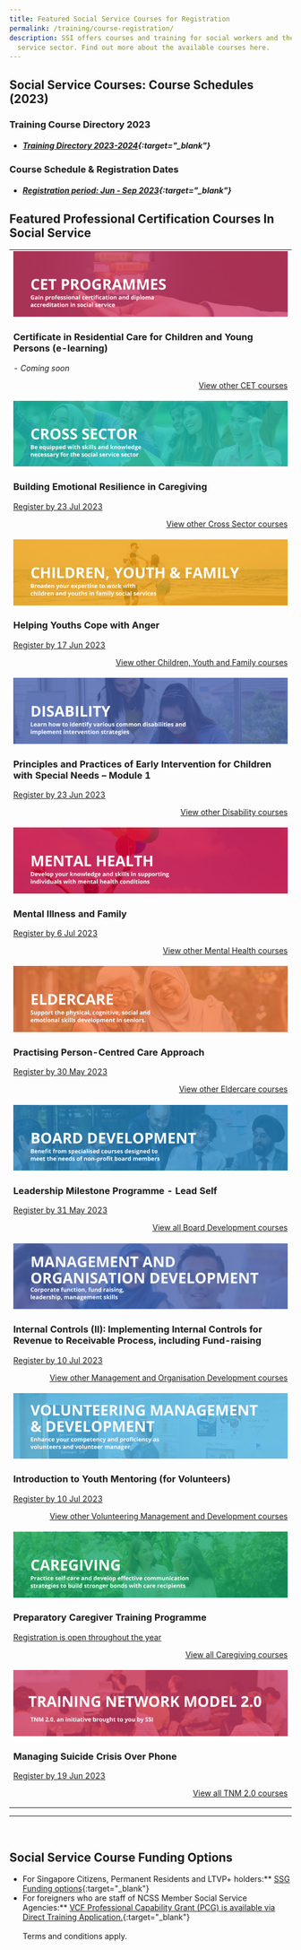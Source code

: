 ```yaml
---
title: Featured Social Service Courses for Registration
permalink: /training/course-registration/
description: SSI offers courses and training for social workers and the social
  service sector. Find out more about the available courses here.
---
```

## **Social Service Courses: Course Schedules (2023)**

### **Training Course Directory 2023**
* ##### [Training Directory 2023-2024](/files/Files%20for%20Learners/FY23%20Training%20Directory.pdf){:target="_blank"} 


### **Course Schedule &amp; Registration Dates** <br>
* ##### [Registration period: Jun - Sep 2023](/files/Monthly%20Featured%20Courses/monthly%20featured%20courses%205%20may%2023.pdf){:target="_blank"}

## **Featured Professional Certification Courses In Social Service**
<table>
	<tbody><tr><td><a href="https://www.ssi.gov.sg/training/cet-programmes/" target="\_blank"><img src="/images/training/cet-v2.png" alt="Continuing Education &amp; Training (CET) Courses"></a><h3>Certificate in Residential Care for Children and Young Persons (e-learning)</h3>- <i>Coming soon</i>
<p style="text-align: right;"><a href="https://www.ssi.gov.sg/training/cet-programmes/" target="\_blank">View other CET courses</a></p></td>
		
</tr><tr> <td><a href="https://www.ssi.gov.sg/training/cross-sector/" target="\_blank"><img src="/images/training/cross-sector-v2.png" alt="Counselling, Motivational Interviewing &amp; Behaviour Therapy Courses"></a><h3>
Building Emotional Resilience in Caregiving</h3><a href="https://iltms.ssi.gov.sg/registration/Schedule?coursecode=SCRS5451" target="\_blank">Register by 23 Jul 2023</a><p></p><p style="text-align: right;"><a href="https://www.ssi.gov.sg/training/cross-sector/" target="\_blank">View other Cross Sector courses</a></p></td>
		
</tr><tr> <td><a href="https://www.ssi.gov.sg/training/cyandf" target="\_blank"><img src="/images/training/cyf-v2.png" alt="Children &amp; Youth Development, Family Therapy / Family Violence Courses: Equip volunteers with skills to work with children, youth and families."></a><h3>Helping Youths Cope with Anger</h3><a href="https://iltms.ssi.gov.sg/registration/Schedule?coursecode=SCYF5158" target="\_blank">Register by 17 Jun 2023</a><p></p><p style="text-align: right;"><a href="https://www.ssi.gov.sg/training/cyandf/" target="\_blank">View other Children, Youth and Family courses</a></p></td>

</tr><tr> <td><a href="https://www.ssi.gov.sg/training/disability/" target="\_blank"><img src="/images/training/disability-v2.png" alt="Disability Care / Special Needs Courses"></a><h3>Principles and Practices of Early Intervention for Children with Special Needs – Module 1</h3><a href="https://iltms.ssi.gov.sg/registration/Schedule?coursecode=SDIS463" target="\_blank">Register by 23 Jun 2023 </a><p></p><p style="text-align: right;"><a href="https://www.ssi.gov.sg/training/disability/" target="\_blank">View other Disability courses</a></p></td>

</tr><tr> <td><a href="https://www.ssi.gov.sg/training/mental-health/" target="\_blank"><img src="/images/training/mental-health-v2.png" alt="Mental Health Conditions &amp; Recovery Courses"></a><h3>
Mental Illness and Family</h3><a href="https://iltms.ssi.gov.sg/registration#/Course?coursecode=SDIS5501">Register by 6 Jul 2023</a><p style="text-align: right;"><a href="https://www.ssi.gov.sg/training/mental-health" target="\_blank">View other Mental Health courses</a></p></td>

</tr><tr> <td><a href="https://www.ssi.gov.sg/training/eldercare/" target="\_blank"><img src="/images/training/eldercare-v2.png" alt="Caring and communicating with dementia and senior persons courses"></a><h3>Practising Person-Centred Care Approach</h3><a href="https://iltms.ssi.gov.sg/registration#/Course?coursecode=SECH5816" target="\_blank">Register by 30 May 2023</a><p></p><p style="text-align: right;"><a href="https://www.ssi.gov.sg/training/eldercare/" target="\_blank">View other Eldercare courses</a></p></td>

</tr><tr> <td><a href="https://www.ssi.gov.sg/training/board-development/" target="\_blank"><img src="/images/training/board-v2.png" alt="Board Development Courses"></a><h3>Leadership Milestone Programme - Lead Self</h3><a href="https://iltms.ssi.gov.sg/registration/Schedule?coursecode=SLDD31" target="\_blank">Register by 31 May 2023</a><p style="text-align: right;"><a href="https://www.ssi.gov.sg/training/board-development/" target="\_blank">View all Board Development courses</a></p></td>
	
</tr><tr> <td><a href="https://www.ssi.gov.sg/training/management-and-organisation-development/" target="\_blank"><img src="/images/training/mod-v2.png" alt="Social Service / Nonprofit Leadership and Management Training Course"></a><h3>Internal Controls (II): Implementing Internal Controls for Revenue to Receivable Process, including Fund-raising</h3><a href="https://iltms.ssi.gov.sg/registration/Schedule?coursecode=NFIN5629" target="\_blank">Register by 10 Jul 2023</a><p></p><p style="text-align: right;"><a href="https://www.ssi.gov.sg/training/management-and-organisation-development/" target="\_blank">View other Management and Organisation Development courses</a></p></td>

</tr><tr> <td><a href="https://www.ssi.gov.sg/training/volunteer-development-and-management/" target="\_blank"><img src="/images/training/volunteer-v2.png" alt="Equip volunteers with knowledge, develop volunteer management capabilities"></a><h3>Introduction to Youth Mentoring (for Volunteers)</h3><a href="https://iltms.ssi.gov.sg/registration/Schedule?coursecode=SVLD227" target="\_blank">Register by 10 Jul 2023</a><p></p><p style="text-align: right;"><a href="https://www.ssi.gov.sg/training/volunteer-development-and-management/" target="\_blank">View other Volunteering Management and Development courses</a></p></td>

</tr><tr> <td><a href="https://www.ssi.gov.sg/training/caregiving/" target="\_blank"><img src="/images/training/caregiving-v2.png" alt="Caregiver Training Courses"></a><h3>Preparatory Caregiver Training Programme</h3><a href="https://iltms.ssi.gov.sg/registration/Schedule?coursecode=SSI0002" target="\_blank">Registration is open throughout the year</a><p style="text-align: right;"><a href="https://www.ssi.gov.sg/training/caregiving/" target="\_blank">View all Caregiving courses</a></p></td>
	</tr><tr> <td><a href="https://www.ssi.gov.sg/training/tnm-courses/" target="\_blank"><img src="/images/training/TNM-banner.png" alt="TNM 2.0, an initiative brought to you by SSI"></a><h3>Managing Suicide Crisis Over Phone</h3><a href="https://iltms.ssi.gov.sg/registration/Schedule?coursecode=SSI0029" target="\_blank">Register by 19 Jun 2023</a><p></p><p style="text-align: right;"><a href="https://www.ssi.gov.sg/training/tnm-courses/" target="\_blank">View all TNM 2.0 courses</a></p></td></tr></tbody></table>

--- 
<br>


## **Social Service Course Funding Options**
* For Singapore Citizens, Permanent Residents and LTVP+ holders:** [SSG Funding options](https://www.ssg-wsg.gov.sg/individuals/training-grants-incentives.html){:target="_blank"}  
* For foreigners who are staff of NCSS Member Social Service Agencies:** [VCF Professional Capability Grant (PCG) is available via Direct Training Application.](https://www.ncss.gov.sg/grants-search/detail-page/VCFProfessionalCapabilityGrant-LocalTraining){:target="_blank"} <br><br>
Terms and conditions apply.